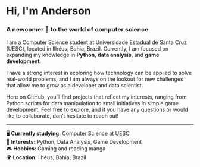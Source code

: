 # Hi, I'm Anderson

### A newcomer 🐣 to the world of computer science

I am a Computer Science student at Universidade Estadual de Santa Cruz (UESC), located in Ilhéus, Bahia, Brazil. Currently, I am focused on expanding my knowledge in **Python**, **data analysis**, and **game development**.

I have a strong interest in exploring how technology can be applied to solve real-world problems, and I am always on the lookout for new challenges that allow me to grow as a developer and data scientist.

Here on GitHub, you’ll find projects that reflect my interests, ranging from Python scripts for data manipulation to small initiatives in simple game development. Feel free to explore, and if you have any questions or would like to collaborate, don’t hesitate to reach out!

---

🖥️ **Currently studying:** Computer Science at UESC  
🐍 **Interests:** Python, Data Analysis, Game Development  
🎮 **Hobbies:** Gaming and reading manga  
🌍 **Location:** Ilhéus, Bahia, Brazil
